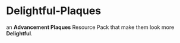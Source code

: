 # Delightful-Plaques
an **Advancement Plaques** Resource Pack that make them look more **Delightful**.
